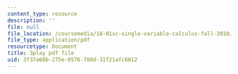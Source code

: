 ```yaml
---
content_type: resource
description: ''
file: null
file_location: /coursemedia/18-01sc-single-variable-calculus-fall-2010/3f37a68b275e0576780d31f21afc6012_KhwQKE_tld0.pdf
file_type: application/pdf
resourcetype: Document
title: 3play pdf file
uid: 3f37a68b-275e-0576-780d-31f21afc6012
---
```

